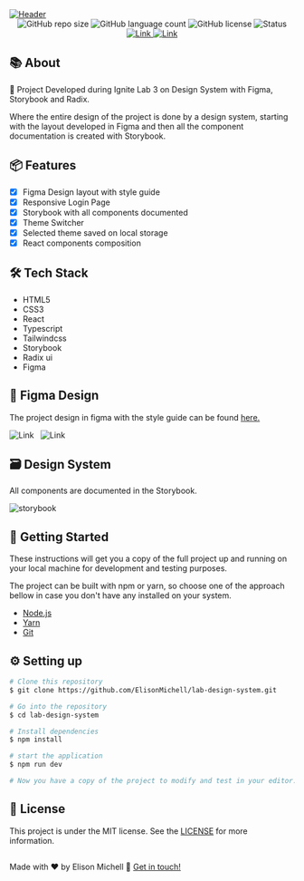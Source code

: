 <a href="https://ignite-lab-react-beryl.vercel.app">
  <img alt="Header" src="https://user-images.githubusercontent.com/97061419/203648832-38b9125d-0e14-4bd6-b183-3367fe518592.png" />
</a>

<div align="center">
  <img alt="GitHub repo size" src="https://img.shields.io/github/repo-size/ElisonMichell/lab-design-system?color=00A1E0&style=for-the-badge" />
  <img alt="GitHub language count" src="https://img.shields.io/github/languages/count/ElisonMichell/lab-design-system?color=00A1E0&style=for-the-badge" />
  <img alt="GitHub license" src="https://img.shields.io/github/license/ElisonMichell/lab-design-system?color=00A1E0&style=for-the-badge" />
  <img alt="Status" src="https://img.shields.io/static/v1?label=Status&message=Complete&color=00A1E0&style=for-the-badge" />
  <a href="https://ignite-lab-react-beryl.vercel.app">
    <img alt="Link" src="https://img.shields.io/static/v1?label=Access Page&message=Link&color=2EA043&style=for-the-badge" />
  </a>
  <a href="https://ignite-lab-react-beryl.vercel.app">
    <img alt="Link" src="https://img.shields.io/static/v1?label=Access Storybook&message=Link&color=red&style=for-the-badge" />
  </a>
</div>

## 📚 About

<p> 📌 Project Developed during Ignite Lab 3 on Design System with Figma, Storybook and Radix. </p>
<p>
  Where the entire design of the project is done by a design system, starting with the layout developed in 
  Figma and then all the component documentation is created with Storybook.
</p>

## 📦 Features

- [x] Figma Design layout with style guide
- [x] Responsive Login Page
- [x] Storybook with all components documented
- [x] Theme Switcher
- [x] Selected theme saved on local storage
- [x] React components composition

## 🛠 Tech Stack

- HTML5
- CSS3
- React
- Typescript
- Tailwindcss
- Storybook
- Radix ui
- Figma

## 🎨 Figma Design

<div>
  <p>
    The project design in figma with the style guide can be found <a href="https://www.figma.com/file/KaT2MHTSGZu6HYvp2QHa5H/Lab-Design-System?node-id=9%3A210&t=Q0bbNtAjH1Ry7kLB-1">here.</a>
  </p>
  <img alt="Link" src="https://user-images.githubusercontent.com/97061419/203651053-72641429-3721-4ce7-b165-ed2a405828e4.png" />
  &nbsp;
  <img alt="Link" src="https://user-images.githubusercontent.com/97061419/203652177-a40dcf89-d52e-44da-9344-7200076861ec.png" />
</div>

## 🗃 Design System

<p>All components are documented in the Storybook.</p>

![storybook](https://user-images.githubusercontent.com/97061419/203654457-3a611474-0efa-4b19-ba47-de574e69808a.png)

## 🚀 Getting Started

<p>These instructions will get you a copy of the full project up and running on your local machine for development and testing purposes.</p>
<p>The project can be built with npm or yarn, so choose one of the approach bellow in case you don't have any installed on your system.</p>

- <a href="https://nodejs.org/en/download/">Node.js</a>
- <a href="https://classic.yarnpkg.com/lang/en/docs/install/#windows-stable">Yarn</a>
- <a href="https://git-scm.com/downloads">Git</a>

## ⚙️ Setting up

```bash
# Clone this repository
$ git clone https://github.com/ElisonMichell/lab-design-system.git

# Go into the repository
$ cd lab-design-system

# Install dependencies
$ npm install

# start the application
$ npm run dev

# Now you have a copy of the project to modify and test in your editor.
```

## 📝 License

This project is under the MIT license. See the <a href="https://github.com/ElisonMichell/lab-design-system/blob/main/LICENSE">LICENSE</a> for more information.

##

Made with ♥ by Elison Michell 👋 <a href="https://www.linkedin.com/in/dev-elison-michell/">Get in touch!</a>
